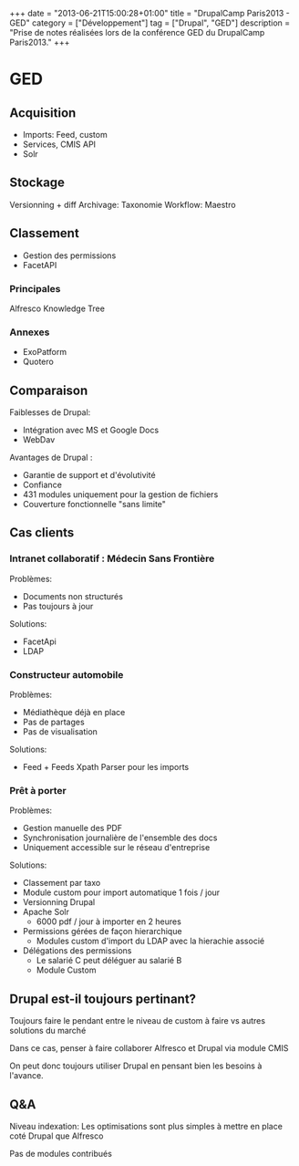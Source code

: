 +++
date = "2013-06-21T15:00:28+01:00"
title = "DrupalCamp Paris2013 - GED"
category = ["Développement"]
tag = ["Drupal", "GED"]
description = "Prise de notes réalisées lors de la conférence GED du DrupalCamp Paris2013."
+++

# GED

## Acquisition

* Imports: Feed, custom
* Services, CMIS API
* Solr

## Stockage
Versionning + diff
Archivage: Taxonomie
Workflow: Maestro

## Classement
* Gestion des permissions
* FacetAPI

### Principales
Alfresco
Knowledge Tree

### Annexes
* ExoPatform
* Quotero


## Comparaison
Faiblesses de Drupal:

 * Intégration avec MS et Google Docs
 * WebDav

Avantages de Drupal :

 * Garantie de support et d'évolutivité
 * Confiance
 * 431 modules uniquement pour la gestion de fichiers
 * Couverture fonctionnelle "sans limite"

## Cas clients

### Intranet collaboratif : Médecin Sans Frontière
Problèmes:

 * Documents non structurés
 * Pas toujours à jour

Solutions:

 * FacetApi
 * LDAP


### Constructeur automobile
Problèmes:

 * Médiathèque déjà en place
 * Pas de partages
 * Pas de visualisation

Solutions:

 * Feed + Feeds Xpath Parser pour les imports


### Prêt à porter
Problèmes:

 * Gestion manuelle des PDF
 * Synchronisation journalière de l'ensemble des docs
 * Uniquement accessible sur le réseau d'entreprise

Solutions:

 * Classement par taxo
 * Module custom pour import automatique 1 fois / jour
 * Versionning Drupal
 * Apache Solr
    * 6000 pdf / jour à importer en 2 heures
 * Permissions gérées de façon hierarchique
    * Modules custom d'import du LDAP avec la hierachie associé
 * Délégations des permissions
    * Le salarié C peut déléguer au salarié B
    * Module Custom

## Drupal est-il toujours pertinant?
Toujours faire le pendant entre le niveau de custom à faire vs autres solutions du marché

Dans ce cas, penser à faire collaborer Alfresco et Drupal via module CMIS

On peut donc toujours utiliser Drupal en pensant bien les besoins à l'avance.

## Q&A
Niveau indexation: Les optimisations sont plus simples à mettre en place coté Drupal que Alfresco

Pas de modules contribués
